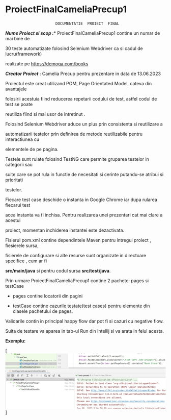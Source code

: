 # ProiectFinalCameliaPrecup1
					
		                  DOCUMENTATIE  PROIECT  FINAL





***Nume Proiect si scop :****
ProiectFinalCameliaPrecup1 contine un numar de mai bine de 

30 teste automatizate folosind Selenium Webdriver ca si cadul de lucru(framework) 

 realizate pe  https://demoqa.com/books

***Creator Proiect*** : Camelia Precup pentru prezentare in data de 13.06.2023

Proiectul este creat utilizand POM, Page Orientated Model, cateva din avantajele 

folosirii acestuia fiind reducerea repetarii codului de test, astfel codul de test se poate 

reutiliza fiind si mai usor de intretinut .

Folosind  Selenium Webdriver aduce un plus prin consistenta si reutilizare a 

automatizarii testelor prin definirea de metode reutilizabile pentru interactiunea cu 

elementele de pe pagina.

Testele sunt rulate folosind TestNG care permite gruparea testelor in categorii sau 

suite care se pot rula in functie de necesitati si cerinte putandu-se atribui si prioritati 

testelor.

Fiecare test case deschide o instanta in Google Chrome iar dupa rularea fiecarui test 

acea instanta va fi inchisa. Pentru realizarea unei prezentari cat mai clare a acestui 

proiect, momentan inchiderea instantei este dezactivata.

Fisierul pom.xml contine dependintele Maven pentru intregul proiect  , fiesierele sursa, 

fisierele de configurare si alte resurse sunt organizate in directoare specifice , cum ar fi 

**src/main/java** si pentru codul sursa **src/test/java**.

Prin urmare ProiectFinalCameliaPrecup1 contine 2 pachete: pages si testCase

* pages contine locatorii din pagini

* testCase contine cazurile testate(test cases) pentru elemente din clasele pachetului de pages.

Validarile contin in principal happy flow dar pot fi si cazuri cu negative flow.

Suita de testare va aparea in tab-ul Run din Intellij si va arata in felul acesta.
 
**Exemplu:**


[![img.png](img.png)]



